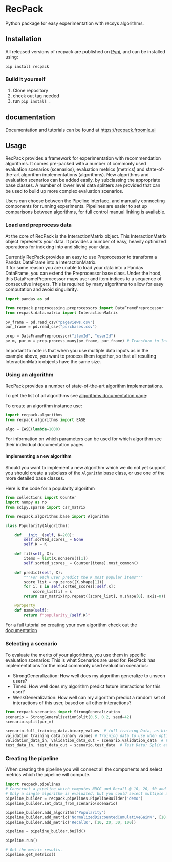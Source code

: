 # RecPack
Python package for easy experimentation with recsys algorithms.

## Installation

All released versions of recpack are published on [Pypi](https://pypi.org/project/recpack/), and can be installed using:

`pip install recpack`

### Build it yourself
1. Clone repository
2. check out tag needed
3. run `pip install .`


## documentation
Documentation and tutorials can be found at https://recpack.froomle.ai

## Usage
RecPack provides a framework for experimentation with recommendation algorithms. 
It comes pre-packed with a number of commonly used evaluation scenarios (scenarios),
evaluation metrics (metrics) and state-of-the-art algorithm implementations (algorithms).
New algorithms and evaluation scenarios can be added easily, by subclassing the appropriate base classes. 
A number of lower level data splitters are provided that can be used to build up more complex evaluation scenarios.

Users can choose between the Pipeline interface, and manually connecting components for running experiments. 
Pipelines are easier to set up comparisons between algorithms, for full control manual linking is available.


### Load and preprocess data

At the core of RecPack is the InteractionMatrix object. 
This InteractionMatrix object represents your data. 
It provides a number of easy, heavily optimized operations for indexing into and slicing your data. 

Currently RecPack provides an easy to use Preprocessor to transform a Pandas DataFrame into a InteractionMatrix.  
If for some reason you are unable to load your data into a Pandas DataFrame, you can extend the Preprocessor base class. 
Under the hood, this DataFramePreprocessor maps user and item indices to a sequence of consecutive integers.
This is required by many algorithms to allow for easy computation and avoid singularity. 


```python
import pandas as pd

from recpack.preprocessing.preprocessors import DataFramePreprocessor
from recpack.data.matrix import InteractionMatrix

pv_frame = pd.read_csv("pageviews.csv")
pur_frame = pd.read_csv("purchases.csv")

prep = DataFramePreprocessor("itemId", "userId")
pv_m, pur_m = prep.process_many(pv_frame, pur_frame) # Transform to InteractionMatrix objects.

```

Important to note is that when you use multiple data inputs as in the example above, you want to process them together, so that all resulting InteractionMatrix objects have the same size. 

### Using an algorithm

RecPack provides a number of state-of-the-art algorithm implementations. 

To get the list of all algorithms see [algorithms documentation page](https://recpack.froomle.ai/recpack.algorithms.html):

To create an algorithm instance use:

```python
import recpack.algorithms
from recpack.algorithms import EASE

algo = EASE(lambda=1000)
```
For information on which parameters can be used for which algorithm see their individual documentation pages.

#### Implementing a new algorithm
Should you want to implement a new algorithm which we do not yet support you should create a subclass of the `Algorithm` base class,
or use one of the more detailed base classes.

Here is the code for a popularity algorithm

```python
from collections import Counter
import numpy as np
from scipy.sparse import csr_matrix

from recpack.algorithms.base import Algorithm

class Popularity(Algorithm):

    def __init__(self, K=200):
        self.sorted_scores_ = None
        self.K = K

    def fit(self, X):
        items = list(X.nonzero()[1])
        self.sorted_scores_ = Counter(items).most_common()

    def predict(self, X):
        """For each user predict the K most popular items"""
        score_list = np.zeros((X.shape[1]))
        for i, s in self.sorted_scores[:self.K]:
            score_list[i] = s
        return csr_matrix(np.repeat([score_list], X.shape[0], axis=0))

    @property
    def name(self):
        return f"popularity_{self.K}"
```

For a full tutorial on creating your own algorithm check out the [documentation](https://recpack.froomle.ai/guides.create_algorithm.html)

### Selecting a scenario
To evaluate the merits of your algorithms, you use them in specific evaluation scenarios: This is what Scenarios are used for. 
RecPack has implementations for the most commonly used evaluation scenarios:

* StrongGeneralization: How well does my algorithm generalize to unseen users? 
* Timed: How well does my algorithm predict future interactions for this user?
* WeakGeneralization: How well can my algorithm predict a random set of interactions of this user, based on all other interactions?


```python
from recpack.scenarios import StrongGeneralization
scenario = StrongGeneralizationSplit(0.5, 0.2, seed=42)
scenario.split(pur_m)

scenario.full_training_data.binary_values  # full training Data, as binary values csr_matrix
validation_training_data.binary_values # Training data to use when optimising parameters
validation_data_in, validation_data_out = scenario.validation_data  # Validation Data: Split across historical interactions -> interactions to predict
test_data_in, test_data_out = scenario.test_data  # Test Data: Split across historical interactions -> interactions to predict
```

### Creating the pipeline
When creating the pipeline you will connect all the components and select metrics which the pipeline will compute.

```python
import recpack.pipelines
# Construct a pipeline which computes NDCG and Recall @ 10, 20, 50 and 100
# Only a single algorithm is evaluated, but you could select multiple algorithms to be evaluated at the same time.
pipeline_builder = recpack.pipelines.PipelineBuilder('demo')
pipeline_builder.set_data_from_scenario(scenario)

pipeline_builder.add_algorithm('Popularity')
pipeline_builder.add_metric('NormalizedDiscountedCumulativeGainK', [10, 20, 50, 100])
pipeline_builder.add_metric('RecallK', [10, 20, 30, 100])

pipeline = pipeline_builder.build()

pipeline.run()

# Get the metric results.
pipeline.get_metrics()
```

